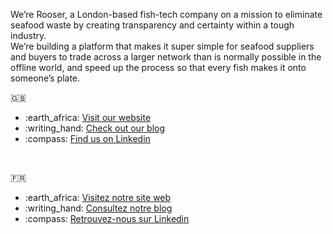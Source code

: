 We’re Rooser, a London-based fish-tech company on a mission to eliminate seafood waste by creating transparency and certainty within a tough industry.<br>
We’re building a platform that makes it super simple for seafood suppliers and buyers to trade across a larger network than is normally possible in the offline world, and speed up the process so that every fish makes it onto someone’s plate.

:gb:<br>
<ul>
  <li>:earth_africa:&nbsp;<a href="https://rooser.eu/">Visit our website</a></li>
  <li>:writing_hand:&nbsp;<a href="https://rooser.eu/blog">Check out our blog</a></li>
  <li>:compass:&nbsp;<a href="https://www.linkedin.com/company/rooser">Find us on Linkedin</a></li>
</ul>

<br>

:fr:<br>
<ul>
  <li>:earth_africa:&nbsp;<a href="https://rooser.eu/">Visitez notre site web</a></li>
  <li>:writing_hand:&nbsp;<a href="https://rooser.eu/blog">Consultez notre blog</a></li>
  <li>:compass:&nbsp;<a href="https://www.linkedin.com/company/rooser">Retrouvez-nous sur Linkedin</a></li>
</ul>
